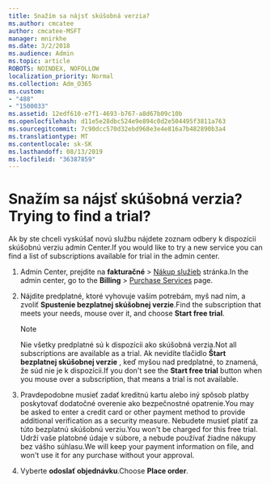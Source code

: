 ```yaml
---
title: Snažím sa nájsť skúšobná verzia?
ms.author: cmcatee
author: cmcatee-MSFT
manager: mnirkhe
ms.date: 3/2/2018
ms.audience: Admin
ms.topic: article
ROBOTS: NOINDEX, NOFOLLOW
localization_priority: Normal
ms.collection: Adm_O365
ms.custom:
- "488"
- "1500033"
ms.assetid: 12edf610-e7f1-4693-b767-a8d67b09c10b
ms.openlocfilehash: d11e5e28dbc524e9e894c0d2e504495f3811a763
ms.sourcegitcommit: 7c90dcc570d32ebd968e3e4e816a7b482890b3a4
ms.translationtype: MT
ms.contentlocale: sk-SK
ms.lasthandoff: 08/13/2019
ms.locfileid: "36387859"
---
```

# <a name="trying-to-find-a-trial"></a><span data-ttu-id="68ea2-102">Snažím sa nájsť skúšobná verzia?</span><span class="sxs-lookup"><span data-stu-id="68ea2-102">Trying to find a trial?</span></span>

<span data-ttu-id="68ea2-103">Ak by ste chceli vyskúšať novú službu nájdete zoznam odbery k dispozícii skúšobnú verziu admin Center.</span><span class="sxs-lookup"><span data-stu-id="68ea2-103">If you would like to try a new service you can find a list of subscriptions available for trial in the admin center.</span></span>
  
1. <span data-ttu-id="68ea2-104">Admin Center, prejdite na **fakturačné** \> [Nákup služieb](https://go.microsoft.com/fwlink/p/?linkid=868433) stránka.</span><span class="sxs-lookup"><span data-stu-id="68ea2-104">In the admin center, go to the **Billing** \> [Purchase Services](https://go.microsoft.com/fwlink/p/?linkid=868433) page.</span></span>

2. <span data-ttu-id="68ea2-105">Nájdite predplatné, ktoré vyhovuje vašim potrebám, myš nad ním, a zvoliť **Spustenie bezplatnej skúšobnej verzie**.</span><span class="sxs-lookup"><span data-stu-id="68ea2-105">Find the subscription that meets your needs, mouse over it, and choose **Start free trial**.</span></span>

    > [!NOTE]
    > <span data-ttu-id="68ea2-106">Nie všetky predplatné sú k dispozícii ako skúšobná verzia.</span><span class="sxs-lookup"><span data-stu-id="68ea2-106">Not all subscriptions are available as a trial.</span></span> <span data-ttu-id="68ea2-107">Ak nevidíte tlačidlo **Štart bezplatnej skúšobnej verzie** , keď myšou nad predplatné, to znamená, že súd nie je k dispozícii.</span><span class="sxs-lookup"><span data-stu-id="68ea2-107">If you don't see the **Start free trial** button when you mouse over a subscription, that means a trial is not available.</span></span>
  
3. <span data-ttu-id="68ea2-108">Pravdepodobne musieť zadať kreditnú kartu alebo iný spôsob platby poskytovať dodatočné overenie ako bezpečnostné opatrenie.</span><span class="sxs-lookup"><span data-stu-id="68ea2-108">You may be asked to enter a credit card or other payment method to provide additional verification as a security measure.</span></span> <span data-ttu-id="68ea2-109">Nebudete musieť platiť za túto bezplatnú skúšobnú verziu.</span><span class="sxs-lookup"><span data-stu-id="68ea2-109">You won't be charged for this free trial.</span></span> <span data-ttu-id="68ea2-110">Udrží vaše platobné údaje v súbore, a nebude používať žiadne nákupy bez vášho súhlasu.</span><span class="sxs-lookup"><span data-stu-id="68ea2-110">We will keep your payment information on file, and won't use it for any purchase without your approval.</span></span>

4. <span data-ttu-id="68ea2-111">Vyberte **odoslať objednávku**.</span><span class="sxs-lookup"><span data-stu-id="68ea2-111">Choose **Place order**.</span></span>